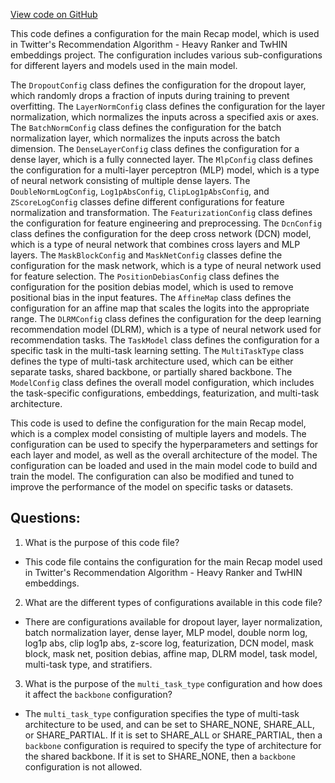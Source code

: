 [View code on GitHub](https://github.com/twitter/the-algorithm-ml/projects/home/recap/model/config.py)

This code defines a configuration for the main Recap model, which is used in Twitter's Recommendation Algorithm - Heavy Ranker and TwHIN embeddings project. The configuration includes various sub-configurations for different layers and models used in the main model. 

The `DropoutConfig` class defines the configuration for the dropout layer, which randomly drops a fraction of inputs during training to prevent overfitting. The `LayerNormConfig` class defines the configuration for the layer normalization, which normalizes the inputs across a specified axis or axes. The `BatchNormConfig` class defines the configuration for the batch normalization layer, which normalizes the inputs across the batch dimension. The `DenseLayerConfig` class defines the configuration for a dense layer, which is a fully connected layer. The `MlpConfig` class defines the configuration for a multi-layer perceptron (MLP) model, which is a type of neural network consisting of multiple dense layers. The `DoubleNormLogConfig`, `Log1pAbsConfig`, `ClipLog1pAbsConfig`, and `ZScoreLogConfig` classes define different configurations for feature normalization and transformation. The `FeaturizationConfig` class defines the configuration for feature engineering and preprocessing. The `DcnConfig` class defines the configuration for the deep cross network (DCN) model, which is a type of neural network that combines cross layers and MLP layers. The `MaskBlockConfig` and `MaskNetConfig` classes define the configuration for the mask network, which is a type of neural network used for feature selection. The `PositionDebiasConfig` class defines the configuration for the position debias model, which is used to remove positional bias in the input features. The `AffineMap` class defines the configuration for an affine map that scales the logits into the appropriate range. The `DLRMConfig` class defines the configuration for the deep learning recommendation model (DLRM), which is a type of neural network used for recommendation tasks. The `TaskModel` class defines the configuration for a specific task in the multi-task learning setting. The `MultiTaskType` class defines the type of multi-task architecture used, which can be either separate tasks, shared backbone, or partially shared backbone. The `ModelConfig` class defines the overall model configuration, which includes the task-specific configurations, embeddings, featurization, and multi-task architecture. 

This code is used to define the configuration for the main Recap model, which is a complex model consisting of multiple layers and models. The configuration can be used to specify the hyperparameters and settings for each layer and model, as well as the overall architecture of the model. The configuration can be loaded and used in the main model code to build and train the model. The configuration can also be modified and tuned to improve the performance of the model on specific tasks or datasets.
## Questions: 
 1. What is the purpose of this code file?
- This code file contains the configuration for the main Recap model used in Twitter's Recommendation Algorithm - Heavy Ranker and TwHIN embeddings.

2. What are the different types of configurations available in this code file?
- There are configurations available for dropout layer, layer normalization, batch normalization layer, dense layer, MLP model, double norm log, log1p abs, clip log1p abs, z-score log, featurization, DCN model, mask block, mask net, position debias, affine map, DLRM model, task model, multi-task type, and stratifiers.

3. What is the purpose of the `multi_task_type` configuration and how does it affect the `backbone` configuration?
- The `multi_task_type` configuration specifies the type of multi-task architecture to be used, and can be set to SHARE_NONE, SHARE_ALL, or SHARE_PARTIAL. If it is set to SHARE_ALL or SHARE_PARTIAL, then a `backbone` configuration is required to specify the type of architecture for the shared backbone. If it is set to SHARE_NONE, then a `backbone` configuration is not allowed.